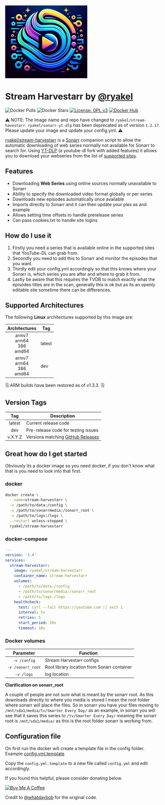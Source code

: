 ![Screen Harvester logo](/img/stream-harvestarr-logo_small.png)
# Stream Harvestarr by [@ryakel](https://github.com/ryakel)

![Docker Pulls](https://img.shields.io/docker/pulls/ryakel/stream-harvestarr?style=flat-square)
![Docker Stars](https://img.shields.io/docker/stars/ryakel/stream-harvestarr?style=flat-square)
[![License: GPL v3](https://img.shields.io/badge/License-GPLv3-blue.svg)](https://www.gnu.org/licenses/gpl-3.0)
[![Docker Hub](https://img.shields.io/badge/Open%20On-DockerHub-blue)](https://hub.docker.com/r/ryakel/stream-harvestarr)

:warning: NOTE: The image name and repo have changed to ```ryakel/stream-havestarr```. 
```ryakel/sonarr-yt-dlp``` has been deprecated as of version ```1.2.17```. 
Please update your image and update your config.yml. :warning:

[ryakel/stream-harvestarr](https://github.com/ryakel/stream-harvestarr) is a [Sonarr](https://sonarr.tv/) companion script to allow the automatic downloading of web series normally not available for Sonarr to search for. Using [YT-DLP](https://github.com/yt-dlp/yt-dlp) (a youtube-dl fork with added features) it allows you to download your webseries from the list of [supported sites](https://github.com/yt-dlp/yt-dlp/blob/master/supportedsites.md).

## Features

* Downloading **Web Series** using online sources normally unavailable to Sonarr
* Ability to specify the downloaded video format globally or per series
* Downloads new episodes automatically once available
* Imports directly to Sonarr and it can then update your plex as and example
* Allows setting time offsets to handle prerelease series
* Can pass cookies.txt to handle site logins

## How do I use it

1. Firstly you need a series that is available online in the supported sites that YouTube-DL can grab from.
1. Secondly you need to add this to Sonarr and monitor the episodes that you want.
1. Thirdly edit your config.yml accordingly so that this knows where your Sonarr is, which series you are after and where to grab it from.
1. Lastly be aware that this requires the TVDB to match exactly what the episodes titles are in the scan, generally this is ok but as its an openly editable site sometime there can be differences.

## Supported Architectures

The following **Linux** architectures supported by this image are:

| Architectures | Tag |
| :----: | --- |
| armv7<br>arm64<br>386<br>amd64 | latest |
| armv7<br>arm64<br>386<br>amd64 | dev |

:spiral_notepad: ARM builds have been restored as of v1.3.3. :spiral_notepad:	

## Version Tags

| Tag | Description |
| :----: | --- |
| latest | Current release code |
| dev | Pre-release code for testing issues |
| v.X.Y.Z | Versions matching [GitHub Releases](https://github.com/ryakel/stream-harvestarr/releases) |

## Great how do I get started

Obviously its a docker image so you need docker, if you don't know what that is you need to look into that first.

### docker

```bash
docker create \
  --name=stream-harvestarr \
  -v /path/to/data:/config \
  -v /path/to/sonarrmedia:/sonarr_root \
  -v /path/to/logs:/logs \
  --restart unless-stopped \
  ryakel/stream-harvestarr
```

### docker-compose

```yaml
---
version: '3.4'
services:
  stream-harvestarr:
    image: ryakel/stream-harvestarr
    container_name: stream-harvestarr
    volumes:
      - /path/to/data:/config
      - /path/to/sonarrmedia:/sonarr_root
      - /path/to/logs:/logs
    healthcheck:
      test: curl --fail https://youtube.com || exit 1
      interval: 5s
      retries: 5
      start_period: 20s
      timeout: 10s
```

### Docker volumes

| Parameter | Function |
| :----: | --- |
| `-v /config` | Stream Harvestarr configs |
| `-v /sonarr_root` | Root library location from Sonarr container |
| `-v /logs` | log location |

**Clarification on sonarr_root**

A couple of people are not sure what is meant by the sonarr root. As this downloads directly to where you media is stored I mean the root folder where sonarr will place the files. So in sonarr you have your files moving to `/mnt/sda1/media/tv/Smarter Every Day/` as an example, in sonarr you will see that it saves this series to `/tv/Smarter Every Day/` meaning the sonarr root is `/mnt/sda1/media/` as this is the root folder sonarr is working from.

## Configuration file

On first run the docker will create a template file in the config folder. Example [config.yml.template](./app/config.yml.template)

Copy the `config.yml.template` to a new file called `config.yml` and edit accordingly.

If you found this helpful, please consider donating below.

<!-- markdownlint-disable MD033 -->
<a href="https://www.buymeacoffee.com/ryakel" target="_blank"><img src="https://cdn.buymeacoffee.com/buttons/lato-black.png" alt="Buy Me A Coffee" style="height: 51px !important;width: 217px !important;" ></a>
<!-- markdownlint-enable MD033 -->

Credit to [@whatdaybob](https://github.com/whatdaybob/sonarr_youtubedl) for the original code.